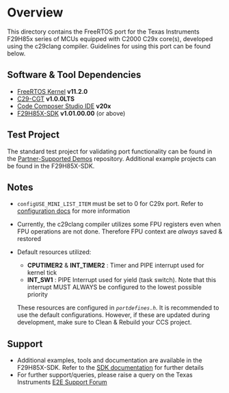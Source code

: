 # Overview

This directory contains the FreeRTOS port for the Texas Instruments F29H85x series of MCUs equipped with C2000 C29x core(s), developed using the c29clang compiler. Guidelines for using this port can be found below.

## Software & Tool Dependencies

- [FreeRTOS Kernel](https://github.com/FreeRTOS/FreeRTOS-Kernel/releases/tag/V11.2.0) **v11.2.0**
- [C29-CGT](https://www.ti.com/tool/download/C29-CGT/1.0.0.LTS) **v1.0.0LTS**
- [Code Composer Studio IDE](https://www.ti.com/tool/download/CCSTUDIO) **v20x**
- [F29H85X-SDK](https://www.ti.com/tool/download/F29H85X-SDK/1.01.00.00) **v1.01.00.00** (or above)

## Test Project

The standard test project for validating port functionality can be found in the [Partner-Supported Demos](https://github.com/FreeRTOS/FreeRTOS-Partner-Supported-Demos/tree/main/C2000_C29x_F29H85x_CCS/) repository. Additional example projects can be found in the F29H85X-SDK.

## Notes

- `configUSE_MINI_LIST_ITEM` must be set to 0 for C29x port. Refer to [configuration docs](https://www.freertos.org/a00110.html#configUSE_MINI_LIST_ITEM) for more information
- Currently, the c29clang compiler utilizes some FPU registers even when FPU operations are not done. Therefore FPU context are *always* saved & restored
- Default resources utilized:
    - **CPUTIMER2** & **INT_TIMER2** : Timer and PIPE interrupt used for kernel tick
    - **INT_SW1** : PIPE Interrupt used for yield (task switch). Note that this interrupt MUST ALWAYS be configured to the lowest possible priority

  These resources are configured in *`portdefines.h`*. It is recommended to use the default configurations. However, if these are updated during development, make sure to Clean & Rebuild your CCS project.

## Support

- Additional examples, tools and documentation are available in the F29H85X-SDK. Refer to the [SDK documentation](https://software-dl.ti.com/C2000/docs/f29h85x-sdk/latest/docs/html/index.html) for further details  
- For further support/queries, please raise a query on the Texas Instruments [E2E Support Forum](https://e2e.ti.com/)  
